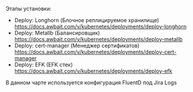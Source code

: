 Этапы установки:

- Deploy: Longhorn (Блочное реплицируемое хранилище) https://docs.awbait.com/v/kubernetes/deployments/deploy-longhorn
- Deploy: Мetallb (Балансировщик) https://docs.awbait.com/v/kubernetes/deployments/deploy-metallb
- Deploy: cert-manager (Менеджер сертификатов) https://docs.awbait.com/v/kubernetes/deployments/deploy-cert-manager
- Deploy: EFK (EFK стек) https://docs.awbait.com/v/kubernetes/deployments/deploy-efk

В данном чарте используется конфигурация FluentD под Jira Logs